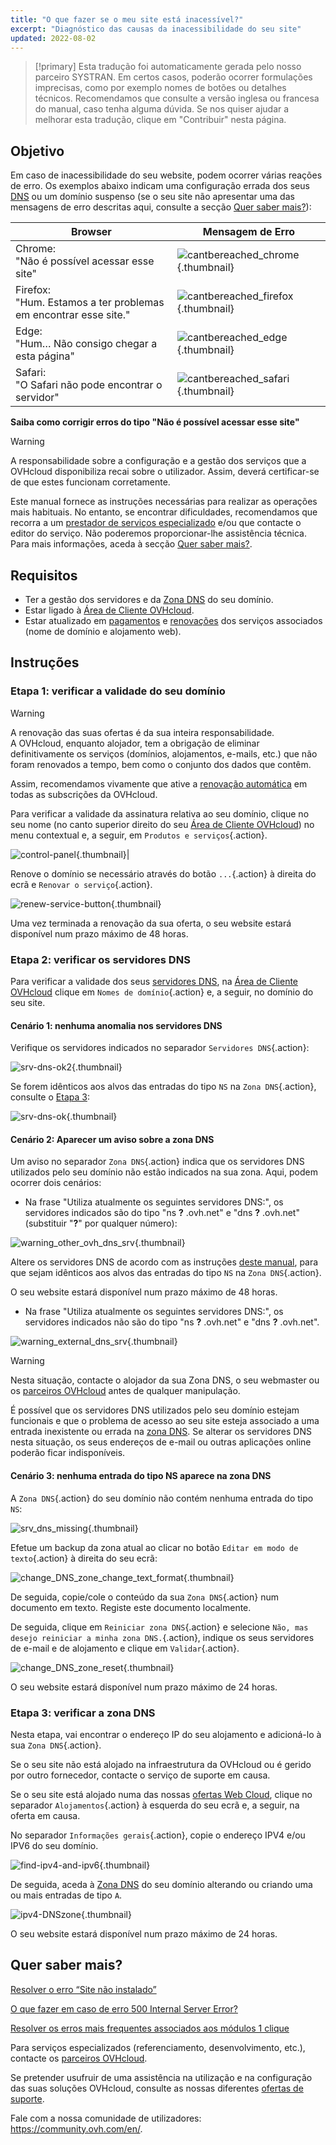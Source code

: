 ```yaml
---
title: "O que fazer se o meu site está inacessível?"
excerpt: "Diagnóstico das causas da inacessibilidade do seu site"
updated: 2022-08-02
---
```


> [!primary]
> Esta tradução foi automaticamente gerada pelo nosso parceiro SYSTRAN. Em certos casos, poderão ocorrer formulações imprecisas, como por exemplo nomes de botões ou detalhes técnicos. Recomendamos que consulte a versão inglesa ou francesa do manual, caso tenha alguma dúvida. Se nos quiser ajudar a melhorar esta tradução, clique em "Contribuir" nesta página.
>

## Objetivo

Em caso de inacessibilidade do seu website, podem ocorrer várias reações de erro. Os exemplos abaixo indicam uma configuração errada dos seus [DNS](dns_server_general_information#compreender-a-nocao-de-dns.) ou um domínio suspenso (se o seu site não apresentar uma das mensagens de erro descritas aqui, consulte a secção [Quer saber mais?](diagnostic-website-not-accessible_#go-further.)):

|Browser|Mensagem de Erro|
|-|---|
|Chrome:<br>"Não é possível acessar esse site"|![cantbereached_chrome](cant-be-reached-chrome.png){.thumbnail}|
|Firefox:<br>"Hum. Estamos a ter problemas em encontrar esse site."|![cantbereached_firefox](cant-be-reached-firefox.png){.thumbnail}|
|Edge:<br>"Hum… Não consigo chegar a esta página"|![cantbereached_edge](cant-be-reached-edge.png){.thumbnail}|
|Safari:<br>"O Safari não pode encontrar o servidor"|![cantbereached_safari](cant-be-reached-safari.png){.thumbnail}|

**Saiba como corrigir erros do tipo "Não é possível acessar esse site"**

> [!warning]
>
> A responsabilidade sobre a configuração e a gestão dos serviços que a OVHcloud disponibiliza recai sobre o utilizador. Assim, deverá certificar-se de que estes funcionam corretamente.
>
> Este manual fornece as instruções necessárias para realizar as operações mais habituais. No entanto, se encontrar dificuldades, recomendamos que recorra a um [prestador de serviços especializado](partner.) e/ou que contacte o editor do serviço. Não poderemos proporcionar-lhe assistência técnica. Para mais informações, aceda à secção [Quer saber mais?](diagnostic-website-not-accessible_#go-further.).
>

## Requisitos

- Ter a gestão dos servidores e da [Zona DNS](dns_zone_edit#compreender-a-nocao-de-dns.) do seu domínio.
- Estar ligado à [Área de Cliente OVHcloud](manager.).
- Estar atualizado em [pagamentos](invoice_management#pay-bills.) e [renovações](how_to_use_automatic_renewal#renewal-management.) dos serviços associados (nome de domínio e alojamento web).

## Instruções

### Etapa 1: verificar a validade do seu domínio

> [!warning]
>
> A renovação das suas ofertas é da sua inteira responsabilidade.<br>
> A OVHcloud, enquanto alojador, tem a obrigação de eliminar definitivamente os serviços (domínios, alojamentos, e-mails, etc.) que não foram renovados a tempo, bem como o conjunto dos dados que contêm.
>
> Assim, recomendamos vivamente que ative a [renovação automática](how_to_use_automatic_renewal#instrucoes.) em todas as subscrições da OVHcloud.
>

Para verificar a validade da assinatura relativa ao seu domínio, clique no seu nome (no canto superior direito do seu [Área de Cliente OVHcloud](manager.)) no menu contextual e, a seguir, em `Produtos e serviços`{.action}.

![control-panel](control-panel.png){.thumbnail}|

Renove o domínio se necessário através do botão `...`{.action} à direita do ecrã e `Renovar o serviço`{.action}.

![renew-service-button](renew-service-button.png){.thumbnail}

Uma vez terminada a renovação da sua oferta, o seu website estará disponível num prazo máximo de 48 horas.

### Etapa 2: verificar os servidores DNS

Para verificar a validade dos seus [servidores DNS](dns_server_general_information1.), na [Área de Cliente OVHcloud](manager.) clique em `Nomes de domínio`{.action} e, a seguir, no domínio do seu site.

#### Cenário 1: nenhuma anomalia nos servidores DNS

Verifique os servidores indicados no separador `Servidores DNS`{.action}:

![srv-dns-ok2](name-dns-server.png){.thumbnail}

Se forem idênticos aos alvos das entradas do tipo `NS` na `Zona DNS`{.action}, consulte o [Etapa 3](diagnostic-website-not-accessible_#step3.):

![srv-dns-ok](dashboard-entry-ns.png){.thumbnail}

#### Cenário 2: Aparecer um aviso sobre a zona DNS

Um aviso no separador `Zona DNS`{.action} indica que os servidores DNS utilizados pelo seu domínio não estão indicados na sua zona. Aqui, podem ocorrer dois cenários:

- Na frase "Utiliza atualmente os seguintes servidores DNS:", os servidores indicados são do tipo "ns **?** .ovh.net" e "dns **?** .ovh.net" (substituir "**?**" por qualquer número):

![warning_other_ovh_dns_srv](images_message-other-ovh-dns-servers.png){.thumbnail}

Altere os servidores DNS de acordo com as instruções [deste manual](dns_server_general_information#modificar-os-servidores-dns.), para que sejam idênticos aos alvos das entradas do tipo `NS` na `Zona DNS`{.action}.

O seu website estará disponível num prazo máximo de 48 horas.

- Na frase "Utiliza atualmente os seguintes servidores DNS:", os servidores indicados não são do tipo "ns **?** .ovh.net" e "dns **?** .ovh.net".

![warning_external_dns_srv](images_message-external-dns-servers.png){.thumbnail}

> [!warning]
>
> Nesta situação, contacte o alojador da sua Zona DNS, o seu webmaster ou os [parceiros OVHcloud](partner.) antes de qualquer manipulação.
>
> É possível que os servidores DNS utilizados pelo seu domínio estejam funcionais e que o problema de acesso ao seu site esteja associado a uma entrada inexistente ou errada na [zona DNS](dns_zone_edit#compreender-a-nocao-de-dns.). Se alterar os servidores DNS nesta situação, os seus endereços de e-mail ou outras aplicações online poderão ficar indisponíveis.
>

#### Cenário 3: nenhuma entrada do tipo NS aparece na zona DNS

A `Zona DNS`{.action} do seu domínio não contém nenhuma entrada do tipo `NS`:

![srv_dns_missing](dashboard-entry-ns-missing.png){.thumbnail}

Efetue um backup da zona atual ao clicar no botão `Editar em modo de texto`{.action} à direita do seu ecrã:

![change_DNS_zone_change_text_format](change-in-text-format.png){.thumbnail}

De seguida, copie/cole o conteúdo da sua `Zona DNS`{.action} num documento em texto. Registe este documento localmente.

De seguida, clique em `Reiniciar zona DNS`{.action} e selecione `Não, mas desejo reiniciar a minha zona DNS.`{.action}, indique os seus servidores de e-mail e de alojamento e clique em `Validar`{.action}.

![change_DNS_zone_reset](images_reset-my-dns-zone.png){.thumbnail}

O seu website estará disponível num prazo máximo de 24 horas.

### Etapa 3: verificar a zona DNS <a name="step3"></a>

Nesta etapa, vai encontrar o endereço IP do seu alojamento e adicioná-lo à sua `Zona DNS`{.action}.

Se o seu site não está alojado na infraestrutura da OVHcloud ou é gerido por outro fornecedor, contacte o serviço de suporte em causa.

Se o seu site está alojado numa das nossas [ofertas Web Cloud](hosting.), clique no separador `Alojamentos`{.action} à esquerda do seu ecrã e, a seguir, na oferta em causa.

No separador `Informações gerais`{.action}, copie o endereço IPV4 e/ou IPV6 do seu domínio.

![find-ipv4-and-ipv6](images_find-ipv4-and-ipv6.png){.thumbnail}

De seguida, aceda à [Zona DNS](dns_zone_edit#editar-a-zona-dns-da-ovhcloud-do-seu-dominio.) do seu domínio alterando ou criando uma ou mais entradas de tipo `A`.

![ipv4-DNSzone](images_dashboard-entry-a.png){.thumbnail}

O seu website estará disponível num prazo máximo de 24 horas.

## Quer saber mais? <a name="go-further"></a>

[Resolver o erro “Site não instalado”](multisites_website_not_installed1.)

[O que fazer em caso de erro 500 Internal Server Error?](diagnostic_fix_500_internal_server_error1.)

[Resolver os erros mais frequentes associados aos módulos 1 clique](diagnostic_errors_module1clic1.)

Para serviços especializados (referenciamento, desenvolvimento, etc.), contacte os [parceiros OVHcloud](partner.).

Se pretender usufruir de uma assistência na utilização e na configuração das suas soluções OVHcloud, consulte as nossas diferentes [ofertas de suporte](support.).

Fale com a nossa comunidade de utilizadores: <https://community.ovh.com/en/>.